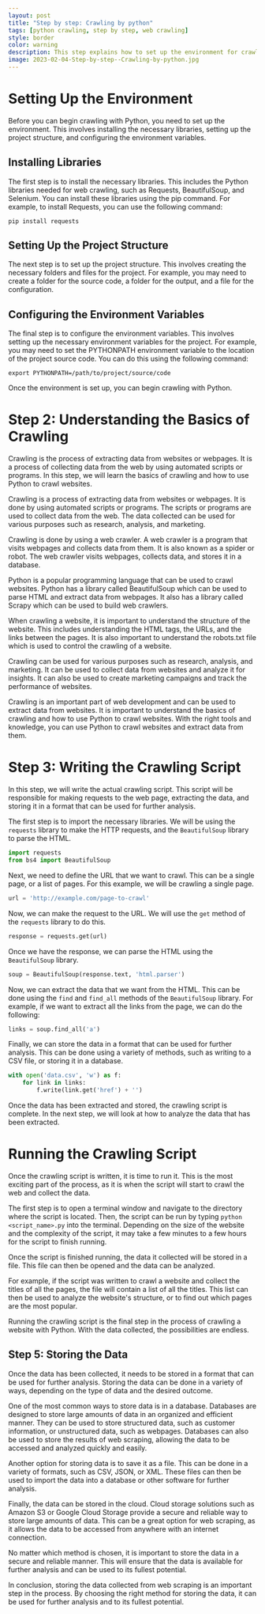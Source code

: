 ```yaml
---
layout: post
title: "Step by step: Crawling by python"
tags: [python crawling, step by step, web crawling]
style: border
color: warning
description: This step explains how to set up the environment for crawling with Python, including installing the necessary libraries and setting up the project folder.
image: 2023-02-04-Step-by-step--Crawling-by-python.jpg
---
```

# Setting Up the Environment

Before you can begin crawling with Python, you need to set up the environment. This involves installing the necessary libraries, setting up the project structure, and configuring the environment variables.

## Installing Libraries

The first step is to install the necessary libraries. This includes the Python libraries needed for web crawling, such as Requests, BeautifulSoup, and Selenium. You can install these libraries using the pip command. For example, to install Requests, you can use the following command:

```
pip install requests
```

## Setting Up the Project Structure

The next step is to set up the project structure. This involves creating the necessary folders and files for the project. For example, you may need to create a folder for the source code, a folder for the output, and a file for the configuration.

## Configuring the Environment Variables

The final step is to configure the environment variables. This involves setting up the necessary environment variables for the project. For example, you may need to set the PYTHONPATH environment variable to the location of the project source code. You can do this using the following command:

```
export PYTHONPATH=/path/to/project/source/code
```

Once the environment is set up, you can begin crawling with Python.
# Step 2: Understanding the Basics of Crawling

Crawling is the process of extracting data from websites or webpages. It is a process of collecting data from the web by using automated scripts or programs. In this step, we will learn the basics of crawling and how to use Python to crawl websites.

Crawling is a process of extracting data from websites or webpages. It is done by using automated scripts or programs. The scripts or programs are used to collect data from the web. The data collected can be used for various purposes such as research, analysis, and marketing.

Crawling is done by using a web crawler. A web crawler is a program that visits webpages and collects data from them. It is also known as a spider or robot. The web crawler visits webpages, collects data, and stores it in a database.

Python is a popular programming language that can be used to crawl websites. Python has a library called BeautifulSoup which can be used to parse HTML and extract data from webpages. It also has a library called Scrapy which can be used to build web crawlers.

When crawling a website, it is important to understand the structure of the website. This includes understanding the HTML tags, the URLs, and the links between the pages. It is also important to understand the robots.txt file which is used to control the crawling of a website.

Crawling can be used for various purposes such as research, analysis, and marketing. It can be used to collect data from websites and analyze it for insights. It can also be used to create marketing campaigns and track the performance of websites.

Crawling is an important part of web development and can be used to extract data from websites. It is important to understand the basics of crawling and how to use Python to crawl websites. With the right tools and knowledge, you can use Python to crawl websites and extract data from them.
# Step 3: Writing the Crawling Script

In this step, we will write the actual crawling script. This script will be responsible for making requests to the web page, extracting the data, and storing it in a format that can be used for further analysis.

The first step is to import the necessary libraries. We will be using the `requests` library to make the HTTP requests, and the `BeautifulSoup` library to parse the HTML.

```python
import requests
from bs4 import BeautifulSoup
```

Next, we need to define the URL that we want to crawl. This can be a single page, or a list of pages. For this example, we will be crawling a single page.

```python
url = 'http://example.com/page-to-crawl'
```

Now, we can make the request to the URL. We will use the `get` method of the `requests` library to do this.

```python
response = requests.get(url)
```

Once we have the response, we can parse the HTML using the `BeautifulSoup` library.

```python
soup = BeautifulSoup(response.text, 'html.parser')
```

Now, we can extract the data that we want from the HTML. This can be done using the `find` and `find_all` methods of the `BeautifulSoup` library. For example, if we want to extract all the links from the page, we can do the following:

```python
links = soup.find_all('a')
```

Finally, we can store the data in a format that can be used for further analysis. This can be done using a variety of methods, such as writing to a CSV file, or storing it in a database.

```python
with open('data.csv', 'w') as f:
    for link in links:
        f.write(link.get('href') + '')
```

Once the data has been extracted and stored, the crawling script is complete. In the next step, we will look at how to analyze the data that has been extracted.
# Running the Crawling Script

Once the crawling script is written, it is time to run it. This is the most exciting part of the process, as it is when the script will start to crawl the web and collect the data.

The first step is to open a terminal window and navigate to the directory where the script is located. Then, the script can be run by typing `python <script_name>.py` into the terminal. Depending on the size of the website and the complexity of the script, it may take a few minutes to a few hours for the script to finish running.

Once the script is finished running, the data it collected will be stored in a file. This file can then be opened and the data can be analyzed.

For example, if the script was written to crawl a website and collect the titles of all the pages, the file will contain a list of all the titles. This list can then be used to analyze the website's structure, or to find out which pages are the most popular.

Running the crawling script is the final step in the process of crawling a website with Python. With the data collected, the possibilities are endless.
## Step 5: Storing the Data

Once the data has been collected, it needs to be stored in a format that can be used for further analysis. Storing the data can be done in a variety of ways, depending on the type of data and the desired outcome.

One of the most common ways to store data is in a database. Databases are designed to store large amounts of data in an organized and efficient manner. They can be used to store structured data, such as customer information, or unstructured data, such as webpages. Databases can also be used to store the results of web scraping, allowing the data to be accessed and analyzed quickly and easily.

Another option for storing data is to save it as a file. This can be done in a variety of formats, such as CSV, JSON, or XML. These files can then be used to import the data into a database or other software for further analysis.

Finally, the data can be stored in the cloud. Cloud storage solutions such as Amazon S3 or Google Cloud Storage provide a secure and reliable way to store large amounts of data. This can be a great option for web scraping, as it allows the data to be accessed from anywhere with an internet connection.

No matter which method is chosen, it is important to store the data in a secure and reliable manner. This will ensure that the data is available for further analysis and can be used to its fullest potential.

In conclusion, storing the data collected from web scraping is an important step in the process. By choosing the right method for storing the data, it can be used for further analysis and to its fullest potential.

